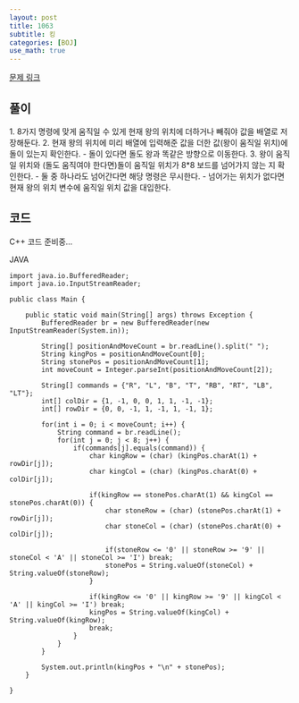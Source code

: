 ```yaml
---
layout: post
title: 1063
subtitle: 킹
categories: [BOJ]
use_math: true
---
```


[문제 링크](https://www.acmicpc.net/problem/1063)

<h2 class="section-heading">풀이</h2>
1. 8가지 명령에 맞게 움직일 수 있게 현재 왕의 위치에 더하거나 빼줘야 값을 배열로 저장해둔다.
2. 현재 왕의 위치에 미리 배열에 입력해준 값을 더한 값(왕이 움직일 위치)에 돌이 있는지 확인한다.
    - 돌이 있다면 돌도 왕과 똑같은 방향으로 이동한다.
3. 왕이 움직일 위치와 (돌도 움직여야 한다면)돌이 움직일 위치가 8*8 보드를 넘어가지 않는 지 확인한다. 
    - 둘 중 하나라도 넘어간다면 해당 명령은 무시한다.
    - 넘어가는 위치가 없다면 현재 왕의 위치 변수에 움직일 위치 값을 대입한다.
<h2 class="section-heading">코드</h2>
C++  
코드 준비중...

JAVA
<pre><code class="java">import java.io.BufferedReader;
import java.io.InputStreamReader;

public class Main {

	public static void main(String[] args) throws Exception {
		BufferedReader br = new BufferedReader(new InputStreamReader(System.in));

		String[] positionAndMoveCount = br.readLine().split(" ");
		String kingPos = positionAndMoveCount[0];
		String stonePos = positionAndMoveCount[1];
		int moveCount = Integer.parseInt(positionAndMoveCount[2]);
		
		String[] commands = {"R", "L", "B", "T", "RB", "RT", "LB", "LT"};
		int[] colDir = {1, -1, 0, 0, 1, 1, -1, -1};
		int[] rowDir = {0, 0, -1, 1, -1, 1, -1, 1};
		
		for(int i = 0; i < moveCount; i++) {
			String command = br.readLine();
			for(int j = 0; j < 8; j++) {
				if(commands[j].equals(command)) {
					char kingRow = (char) (kingPos.charAt(1) + rowDir[j]);
					char kingCol = (char) (kingPos.charAt(0) + colDir[j]);
                    
					if(kingRow == stonePos.charAt(1) && kingCol == stonePos.charAt(0)) {
						char stoneRow = (char) (stonePos.charAt(1) + rowDir[j]);
						char stoneCol = (char) (stonePos.charAt(0) + colDir[j]);
						
						if(stoneRow <= '0' || stoneRow >= '9' || stoneCol < 'A' || stoneCol >= 'I') break;
						stonePos = String.valueOf(stoneCol) + String.valueOf(stoneRow);
					}
					
					if(kingRow <= '0' || kingRow >= '9' || kingCol < 'A' || kingCol >= 'I') break;
					kingPos = String.valueOf(kingCol) + String.valueOf(kingRow);
                    break;
				}
			}
		}
		
		System.out.println(kingPos + "\n" + stonePos);
	}

}
</code></pre>